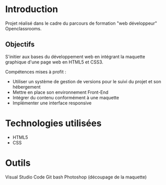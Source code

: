 # Introduction
Projet réalisé dans le cadre du parcours de formation "web développeur" Openclassrooms. 
## Objectifs
S'initier aux bases du développement web en intégrant la maquette graphique d'une page web en HTML5 et CSS3. 

Compétences mises à profit : 
* Utiliser un système de gestion de versions pour le suivi du projet et son hébergement
* Mettre en place son environnement Front-End
* Intégrer du contenu conformément à une maquette
* Implémenter une interface responsive

# Technologies utilisées 
* HTML5
* CSS

# Outils
Visual Studio Code
Git bash
Photoshop (découpage de la maquette)
